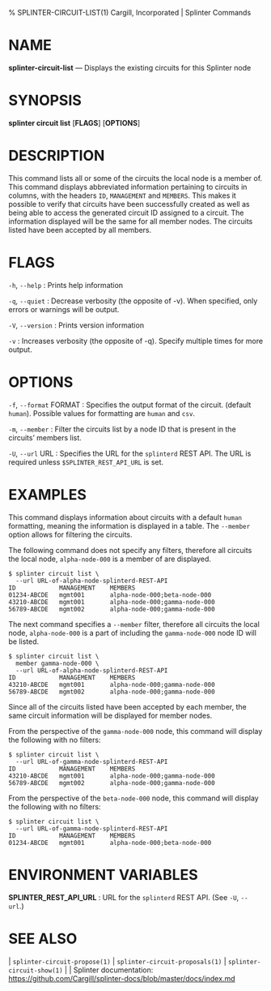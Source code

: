 % SPLINTER-CIRCUIT-LIST(1) Cargill, Incorporated | Splinter Commands
<!--
  Copyright 2018-2020 Cargill Incorporated
  Licensed under Creative Commons Attribution 4.0 International License
  https://creativecommons.org/licenses/by/4.0/
-->

NAME
====

**splinter-circuit-list** — Displays the existing circuits for this Splinter node

SYNOPSIS
========
**splinter circuit list** \[**FLAGS**\] \[**OPTIONS**\]

DESCRIPTION
===========
This command lists all or some of the circuits the local node is a member of.
This command displays abbreviated information pertaining to circuits in columns,
with the headers `ID`, `MANAGEMENT` and `MEMBERS`. This makes it possible to
verify that circuits have been successfully created as well as being able to
access the generated circuit ID assigned to a circuit. The information displayed
will be the same for all member nodes. The circuits listed have been accepted by
all members.

FLAGS
=====
`-h`, `--help`
: Prints help information

`-q`, `--quiet`
: Decrease verbosity (the opposite of -v). When specified, only errors or
  warnings will be output.

`-V`, `--version`
: Prints version information

`-v`
: Increases verbosity (the opposite of -q). Specify multiple times for more
  output.

OPTIONS
=======
`-f`, `--format` FORMAT
: Specifies the output format of the circuit. (default `human`). Possible values
  for formatting are `human` and `csv`.

`-m`, `--member` <member>
: Filter the circuits list by a node ID that is present in the circuits’ members
  list.

`-U`, `--url` URL
: Specifies the URL for the `splinterd` REST API. The URL is required unless
  `$SPLINTER_REST_API_URL` is set.

EXAMPLES
========
This command displays information about circuits with a default `human`
formatting, meaning the information is displayed in a table. The `--member` option
allows for filtering the circuits.

The following command does not specify any filters, therefore all circuits
the local node, `alpha-node-000` is a member of are displayed.
```
$ splinter circuit list \
  --url URL-of-alpha-node-splinterd-REST-API
ID            MANAGEMENT    MEMBERS
01234-ABCDE   mgmt001       alpha-node-000;beta-node-000
43210-ABCDE   mgmt001       alpha-node-000;gamma-node-000
56789-ABCDE   mgmt002       alpha-node-000;gamma-node-000
```

The next command specifies a `--member` filter, therefore all circuits
the local node, `alpha-node-000` is a part of including the `gamma-node-000` node
ID will be listed.
```
$ splinter circuit list \
  member gamma-node-000 \
  --url URL-of-alpha-node-splinterd-REST-API
ID            MANAGEMENT    MEMBERS
43210-ABCDE   mgmt001       alpha-node-000;gamma-node-000
56789-ABCDE   mgmt002       alpha-node-000;gamma-node-000
```

Since all of the circuits listed have been accepted by each member, the same
circuit information will be displayed for member nodes.

From the perspective of the `gamma-node-000` node, this command will display the
following with no filters:
```
$ splinter circuit list \
  --url URL-of-gamma-node-splinterd-REST-API
ID            MANAGEMENT    MEMBERS
43210-ABCDE   mgmt001       alpha-node-000;gamma-node-000
56789-ABCDE   mgmt002       alpha-node-000;gamma-node-000
```

From the perspective of the `beta-node-000` node, this command will display the
following with no filters:
```
$ splinter circuit list \
  --url URL-of-gamma-node-splinterd-REST-API
ID            MANAGEMENT    MEMBERS
01234-ABCDE   mgmt001       alpha-node-000;beta-node-000
```

ENVIRONMENT VARIABLES
=====================
**SPLINTER_REST_API_URL**
: URL for the `splinterd` REST API. (See `-U`, `--url`.)

SEE ALSO
========
| `splinter-circuit-propose(1)`
| `splinter-circuit-proposals(1)`
| `splinter-circuit-show(1)`
|
| Splinter documentation: https://github.com/Cargill/splinter-docs/blob/master/docs/index.md
